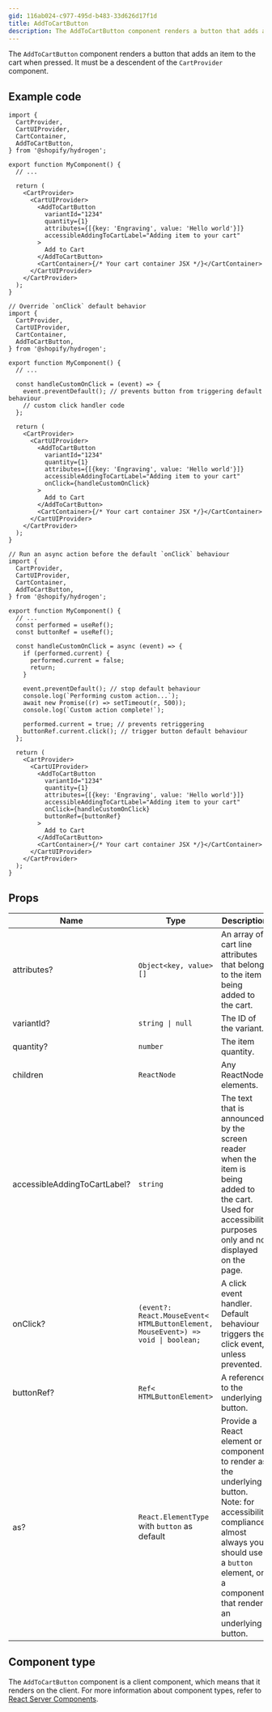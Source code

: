 ```yaml
---
gid: 116ab024-c977-495d-b483-33d626d17f1d
title: AddToCartButton
description: The AddToCartButton component renders a button that adds an item to the cart when pressed.
---
```


The `AddToCartButton` component renders a button that adds an item to the cart when pressed.
It must be a descendent of the `CartProvider` component.

## Example code

```tsx
import {
  CartProvider,
  CartUIProvider,
  CartContainer,
  AddToCartButton,
} from '@shopify/hydrogen';

export function MyComponent() {
  // ...

  return (
    <CartProvider>
      <CartUIProvider>
        <AddToCartButton
          variantId="1234"
          quantity={1}
          attributes={[{key: 'Engraving', value: 'Hello world'}]}
          accessibleAddingToCartLabel="Adding item to your cart"
        >
          Add to Cart
        </AddToCartButton>
        <CartContainer>{/* Your cart container JSX */}</CartContainer>
      </CartUIProvider>
    </CartProvider>
  );
}
```

```tsx
// Override `onClick` default behavior
import {
  CartProvider,
  CartUIProvider,
  CartContainer,
  AddToCartButton,
} from '@shopify/hydrogen';

export function MyComponent() {
  // ...

  const handleCustomOnClick = (event) => {
    event.preventDefault(); // prevents button from triggering default behaviour
    // custom click handler code
  };

  return (
    <CartProvider>
      <CartUIProvider>
        <AddToCartButton
          variantId="1234"
          quantity={1}
          attributes={[{key: 'Engraving', value: 'Hello world'}]}
          accessibleAddingToCartLabel="Adding item to your cart"
          onClick={handleCustomOnClick}
        >
          Add to Cart
        </AddToCartButton>
        <CartContainer>{/* Your cart container JSX */}</CartContainer>
      </CartUIProvider>
    </CartProvider>
  );
}
```

```tsx
// Run an async action before the default `onClick` behaviour
import {
  CartProvider,
  CartUIProvider,
  CartContainer,
  AddToCartButton,
} from '@shopify/hydrogen';

export function MyComponent() {
  // ...
  const performed = useRef();
  const buttonRef = useRef();

  const handleCustomOnClick = async (event) => {
    if (performed.current) {
      performed.current = false;
      return;
    }

    event.preventDefault(); // stop default behaviour
    console.log(`Performing custom action...`);
    await new Promise((r) => setTimeout(r, 500));
    console.log(`Custom action complete!`);

    performed.current = true; // prevents retriggering
    buttonRef.current.click(); // trigger button default behaviour
  };

  return (
    <CartProvider>
      <CartUIProvider>
        <AddToCartButton
          variantId="1234"
          quantity={1}
          attributes={[{key: 'Engraving', value: 'Hello world'}]}
          accessibleAddingToCartLabel="Adding item to your cart"
          onClick={handleCustomOnClick}
          buttonRef={buttonRef}
        >
          Add to Cart
        </AddToCartButton>
        <CartContainer>{/* Your cart container JSX */}</CartContainer>
      </CartUIProvider>
    </CartProvider>
  );
}
```

## Props

| Name                         | Type                                                                                                     | Description                                                                                                                                                                                                     |
| ---------------------------- | -------------------------------------------------------------------------------------------------------- | --------------------------------------------------------------------------------------------------------------------------------------------------------------------------------------------------------------- |
| attributes?                  | <code>Object<<wbr>key, value<wbr>>[]</code>                                                              | An array of cart line attributes that belong to the item being added to the cart.                                                                                                                               |
| variantId?                   | <code>string &#124; null</code>                                                                          | The ID of the variant.                                                                                                                                                                                          |
| quantity?                    | <code>number</code>                                                                                      | The item quantity.                                                                                                                                                                                              |
| children                     | <code>ReactNode</code>                                                                                   | Any ReactNode elements.                                                                                                                                                                                         |
| accessibleAddingToCartLabel? | <code>string</code>                                                                                      | The text that is announced by the screen reader when the item is being added to the cart. Used for accessibility purposes only and not displayed on the page.                                                   |
| onClick?                     | <code>(event?: React.MouseEvent<<wbr>HTMLButtonElement, MouseEvent<wbr>>) => void &#124; boolean;</code> | A click event handler. Default behaviour triggers the click event, unless prevented.                                                                                                                            |
| buttonRef?                   | <code>Ref<<wbr>HTMLButtonElement<wbr>> </code>                                                           | A reference to the underlying button.                                                                                                                                                                           |
| as?                          | <code>React.ElementType</code> with `button` as default                                                  | Provide a React element or component to render as the underlying button. Note: for accessibility compliance, almost always you should use a `button` element, or a component that renders an underlying button. |

## Component type

The `AddToCartButton` component is a client component, which means that it renders on the client. For more information about component types, refer to [React Server Components](https://shopify.dev/custom-storefronts/hydrogen/framework/react-server-components).
